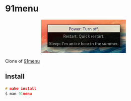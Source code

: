 # 91menu

<p align="center">

<img alt="Preview of 91menu" src="/.github/preview.png"/>

<br>

Clone of <a href="https://github.com/LoupLobet/91menu">91menu</a>

</p>

## Install

```C
# make install
$ man 91menu
```


